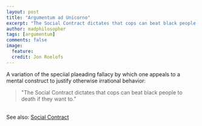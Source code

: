 ```yaml
---
layout: post
title: "Argumentum ad Unicorno"
excerpt: "The Social Contract dictates that cops can beat black people to death if they want to."
author: madphilosopher
tags: [argumentum]
comments: false
image:
  feature:
  credit: Jon Roelofs
---
```


A variation of the speciial plaeading fallacy by which one appeals to a mental construct to justify otherwise irrational behavior:

> "The Social Contract dictates that cops can beat black people to death if they want to."

<br/>See also: [Social Contract](/social-contract)
